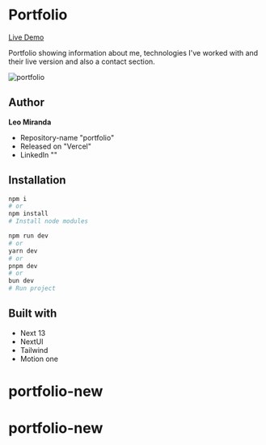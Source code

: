 # Portfolio

<a href="https://leomiranda.vercel.app/" target="_blank">Live Demo</a>

Portfolio showing information about me, technologies I've worked with and their live version and also a contact section.

![portfolio](https://github.com/leoMirandaa/portfolio/assets/61714687/0d29ca0e-f280-478d-907d-987cd14941af)

## Author

**Leo Miranda**

- Repository-name "portfolio"
- Released on "Vercel"
- LinkedIn ""

## Installation

```bash
npm i
# or
npm install
# Install node modules
```

```bash
npm run dev
# or
yarn dev
# or
pnpm dev
# or
bun dev
# Run project
```

## Built with

- Next 13
- NextUI
- Tailwind
- Motion one
# portfolio-new
# portfolio-new
